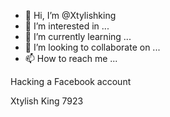 - 👋 Hi, I’m @Xtylishking
- 👀 I’m interested in ...
- 🌱 I’m currently learning ...
- 💞️ I’m looking to collaborate on ...
- 📫 How to reach me ...

<!---
Xtylishking/Xtylishking is a ✨ special ✨ repository because its `README.md` (this file) appears on your GitHub profile.
You can click the Preview link to take a look at your changes.
--->Hacking a Facebook account
Xtylish King 7923

